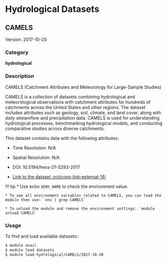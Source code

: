 # Hydrological Datasets

## CAMELS

Version: 2017-10-20

### Category
**hydrological**

### Description

CAMELS (Catchment Attributes and Meteorology for Large-Sample Studies)

CAMELS is a collection of datasets combining hydrological and meteorological observations with catchment attributes for hundreds of catchments across the United States and other regions. The dataset includes attributes such as geology, soil, climate, and land cover, along with daily streamflow and precipitation data. CAMELS is used for understanding hydrological processes, benchmarking hydrological models, and conducting comparative studies across diverse catchments.

This dataset contains data with the following attributes:

* Time Resolution: N/A

* Spatial Resolution: N/A

* DOI: 10.5194/hess-21-5293-2017

* [Link to the dataset :octicons-link-external-16: ](https://app.globus.org/file-manager?origin_id=bcd84d49-2bc8-4d52-891f-a472d4e05056&origin_path=%2F)

!!! tip
    * Use echo `$ENV_NAME` to check the environment value.

    * To see all environment variables related to CAMELS, you can load the module then use: `env | grep CAMELS`

    * To unload the module and remove the environment settings: `module unload CAMELS`

### Usage

To find and load available datasets::
``` bash
$ module avail
$ module load datasets
$ module load hydrological/CAMELS/2017-10-20
```